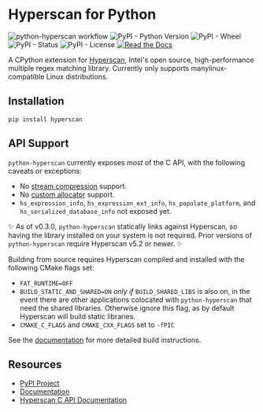 # Hyperscan for Python

![python-hyperscan workflow](https://github.com/darvid/python-hyperscan/workflows/python-hyperscan%20workflow/badge.svg)
![PyPI - Python Version](https://img.shields.io/pypi/pyversions/hyperscan.svg)
![PyPI - Wheel](https://img.shields.io/pypi/wheel/hyperscan.svg)
![PyPI - Status](https://img.shields.io/pypi/status/hyperscan.svg)
![PyPI - License](https://img.shields.io/pypi/l/hyperscan.svg)
[![Read the Docs](https://img.shields.io/readthedocs/python-hyperscan.svg)](https://python-hyperscan.readthedocs.io/en/latest/)

A CPython extension for [Hyperscan](https://www.hyperscan.io/), Intel's
open source, high-performance multiple regex matching library. Currently
only supports manylinux-compatible Linux distributions.

## Installation

```shell
pip install hyperscan
```

## API Support

``python-hyperscan`` currently exposes *most* of the C API, with the
following caveats or exceptions:

* No [stream compression][2] support.
* No [custom allocator][3] support.
* ``hs_expression_info``, ``hs_expression_ext_info``,
  ``hs_populate_platform``, and ``hs_serialized_database_info`` not
  exposed yet.

✨ As of v0.3.0, ``python-hyperscan`` statically links against Hyperscan,
so having the library installed on your system is not required. Prior
versions of ``python-hyperscan`` require Hyperscan v5.2 or newer. ✨

Building from source requires Hyperscan compiled and installed with the
following CMake flags set:

* ``FAT_RUNTIME=OFF``
* ``BUILD_STATIC_AND_SHARED=ON`` *only if* ``BUILD_SHARED_LIBS`` is also
  on, in the event there are other applications colocated with
  ``python-hyperscan`` that need the shared libraries. Otherwise ignore
  this flag, as by default Hyperscan will build static libraries.
* ``CMAKE_C_FLAGS`` and ``CMAKE_CXX_FLAGS`` set to ``-fPIC``

See the [documentation][6] for more detailed build instructions.

## Resources

* [PyPI Project](https://pypi.org/project/hyperscan/)
* [Documentation][6]
* [Hyperscan C API Documentation](http://intel.github.io/hyperscan/dev-reference/)

[1]: http://intel.github.io/hyperscan/dev-reference/chimera.html
[2]: http://intel.github.io/hyperscan/dev-reference/runtime.html#stream-compression
[3]: http://intel.github.io/hyperscan/dev-reference/runtime.html#custom-allocators
[4]: http://intel.github.io/hyperscan/dev-reference/compilation.html
[5]: https://github.com/darvid/python-hyperscan/issues
[6]: https://python-hyperscan.readthedocs.io
